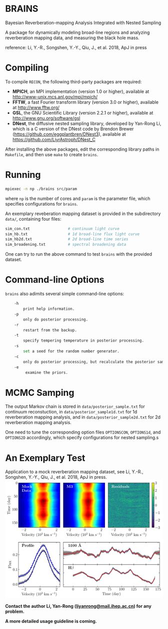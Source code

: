 # BRAINS
Bayesian Reverberation-mapping Analysis Integrated with Nested Sampling

A package for dynamically modeling broad-line regions and analyzing reverberation mapping data, and measuring the black hole mass.

reference: Li, Y.-R., Songshen, Y.-Y., Qiu, J., et al. 2018, ApJ in press

# Compiling
To compile ``RECON``, the following third-party packages are required:
- **MPICH**, an MPI implementation (version 1.0 or higher), available at http://www-unix.mcs.anl.gov/mpi/mpich/
- **FFTW**, a fast Fourier transform library (version 3.0 or higher), available at http://www.fftw.org/
- **GSL**, the GNU Scientific Library (version 2.2.1 or higher), available at http://www.gnu.org/software/gsl
- **DNest**, the diffusive nested sampling library, developed by Yan-Rong Li, which is a C version of the DNest code by Brendon Brewer (https://github.com/eggplantbren/DNest3), available at https://github.com/LiyrAstroph/DNest_C

After installing the above packages, edit the corresponding library paths in ``Makefile``, and then use ``make`` to create ``brains``.

# Running

```bash
mpiexec -n np ./brains src/param
```

where ``np`` is the number of cores and ``param`` is the parameter file, which specifies configurations for ``brains``.

An exemplary reveberation mapping dataset is provided in the subdirectory ``data/``, containing four files:
```bash
sim_con.txt                 # continuum light curve
sim_hb.txt                  # 1d broad-line flux light curve   
sim_hb2d.txt                # 2d broad-line time series
sim_broadening.txt          # spectral broadening data
```

One can try to run the above command to test ``brains`` with the provided dataset.

# Command-line Options
``brains`` also adimits several simple command-line options:
```bash
    -h
        print help information.
    -p
        only do posterior processing.
    -r
        restart from the backup.
    -t
        specify tempering temperature in posterior processing.
    -s 
        set a seed for the random number generator.
    -c
        only do posterior processing, but recalculate the posterior sample information.
    -e
         examine the priors.
```


# MCMC Samping
The output Markov chain is stored in ``data/posterior_sample.txt`` for continuum reconstuction, in ``data/posterior_sample1d.txt`` for 1d reverberation mapping analysis, and in ``data/posterior_sample2d.txt`` for 2d reverberation mapping analysis.

One need to tune the corresponding option files ``OPTIONSCON``, ``OPTIONS1d``, and ``OPTIONS2D`` accordingly, which specify configurations for nested sampling.s

# An Exemplary Test
Application to a mock reverberation mapping dataset, see Li, Y.-R., Songshen, Y.-Y., Qiu, J., et al. 2018, ApJ in press.
![Application to a mock reverberation mapping dataset](https://github.com/liyropt/MyGithubPic/blob/master/fig_sim_brains.jpg)

**Contact the author Li, Yan-Rong (liyanrong@mail.ihep.ac.cn) for any problem.**

**A more detailed usage guideline is coming.**

